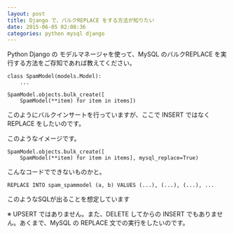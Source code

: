 ```yaml
---
layout: post
title: Django で、バルクREPLACE をする方法が知りたい
date: 2015-06-05 02:08:36
categories: python mysql django
---
```

<p>Python Django の モデルマネージャを使って、MySQL のバルクREPLACE を実行する方法をご存知であれば教えてください。</p>

```
class SpamModel(models.Model):
    ...

SpamModel.objects.bulk_create([
    SpamModel(**item) for item in items])
```

<p>このようにバルクインサートを行っていますが、ここで INSERT ではなく REPLACE をしたいのです。</p>

<p>このようなイメージです。</p>

```
SpamModel.objects.bulk_create([
    SpamModel(**item) for item in items], mysql_replace=True)
```

<p>こんなコードでできないものかと。</p>

```
REPLACE INTO spam_spammodel (a, b) VALUES (...), (...), (...), ...
```

<p>このようなSQLが出ることを想定しています</p>

<p>※ UPSERT ではありません。また、DELETE してからの INSERT でもありません。あくまで、MySQL の REPLACE 文での実行をしたいのです。</p>
